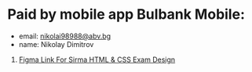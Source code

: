 # Paid by mobile app Bulbank Mobile:
- email: nikolai98988@abv.bg
- name: Nikolay Dimitrov

1. [Figma Link For Sirma HTML & CSS Exam Design](<https://www.figma.com/design/ObIKHrLakPKRHKOUfL0NDo/Bulgaria-Exam-(4)?node-id=5002-226&p=f&t=DoDH10XXXi9m62fb-0>)

